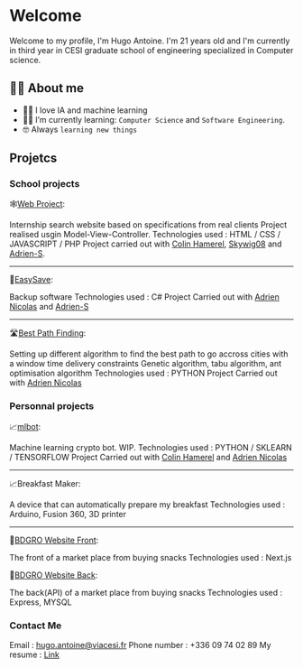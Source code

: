 # Welcome

Welcome to my profile, I'm Hugo Antoine. I'm 21 years old and I'm currently in third year in CESI graduate school of engineering specialized in Computer science.

## :sassy_man:  About me
- :technologist: I love IA and machine learning
- :student: I’m currently learning: `Computer Science` and `Software Engineering`.
- :nerd_face: Always `learning new things`

## Projetcs

### School projects

🕸️[Web Project](https://github.com/ColinHmrl/Projet-Web):  

Internship search website based on specifications from real clients
Project realised usgin Model-View-Controller.
Technologies used : HTML / CSS / JAVASCRIPT / PHP
Project carried out with [Colin Hamerel](https://github.com/ColinHmrl), [Skywig08](https://github.com/Skywig08) and [Adrien-S](https://github.com/Adrien-S).

---

💾[EasySave](https://github.com/Adrien-Nicolas/Easy_Save):  

Backup software
Technologies used : C#
Project Carried out with [Adrien Nicolas](https://github.com/Adrien-Nicolas) and [Adrien-S](https://github.com/Adrien-S)

---

🛣️[Best Path Finding](https://github.com/Adrien-Nicolas/Algo_avance):  

Setting up different algorithm to find the best path to go accross cities with a window time delivery constraints
Genetic algorithm, tabu algorithm, ant optimisation algorithm
Technologies used : PYTHON
Project Carried out with [Adrien Nicolas](https://github.com/Adrien-Nicolas)


### Personnal projects

📈[mlbot](https://github.com/ColinHmrl/mlbot):  

Machine learning crypto bot. WIP.
Technologies used : PYTHON / SKLEARN / TENSORFLOW
Project Carried out with [Colin Hamerel](https://github.com/ColinHmrl) and [Adrien Nicolas](https://github.com/Adrien-Nicolas)

---

📈Breakfast Maker:

A device that can automatically prepare my breakfast
Technologies used : Arduino, Fusion 360, 3D printer

---

🍫[BDGRO Website Front](https://github.com/Hugo-Antoine/bdgro_front):

The front of a market place from buying snacks
Technologies used : Next.js

🍫[BDGRO Website Back](https://github.com/Hugo-Antoine/bdgro_back):

The back(API) of a market place from buying snacks
Technologies used : Express, MYSQL

### Contact Me

Email : hugo.antoine@viacesi.fr
Phone number : +336 09 74 02 89
My resume : [Link](https://drive.google.com/file/d/1HcXTUIrM9WulObUvnw9k22StxsAQ7LJq/view?usp=sharing)
